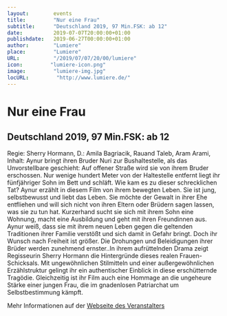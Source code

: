 ```yaml
---
layout:        events
title:         "Nur eine Frau"
subtitle:      "Deutschland 2019, 97 Min.FSK: ab 12"
date:          2019-07-07T20:00:00+01:00
publishdate:   2019-06-27T00:00:00+01:00
author:        "Lumiere"
place:         "Lumiere"
URL:           "/2019/07/07/20/00/lumiere"
icon:         "lumiere-icon.png"
image:         "lumiere-img.jpg"
locURL:         "http://www.lumiere.de/"
---
```


Nur eine Frau
===========

Deutschland 2019, 97 Min.FSK: ab 12
-----------

Regie: Sherry Hormann, D.: Amila Bagriacik, Rauand Taleb, Aram Arami, Inhalt: Aynur bringt ihren Bruder Nuri  zur Bushaltestelle, als das Unvorstellbare geschieht: Auf offener Straße wird sie von ihrem Bruder erschossen. Nur wenige hundert Meter von der Haltestelle entfernt liegt ihr fünfjähriger Sohn im Bett und schläft. Wie kam es zu dieser schrecklichen Tat? Aynur erzählt in diesem Film von ihrem bewegten Leben. Sie ist jung, selbstbewusst und liebt das Leben. Sie möchte der Gewalt in ihrer Ehe entfliehen und will sich nicht von ihren Eltern oder Brüdern sagen lassen, was sie zu tun hat. Kurzerhand sucht sie sich mit ihrem Sohn eine Wohnung, macht eine Ausbildung und geht mit ihren Freundinnen aus. Aynur weiß, dass sie mit ihrem neuen Leben gegen die geltenden Traditionen ihrer Familie verstößt und sich damit in Gefahr bringt. Doch ihr Wunsch nach Freiheit ist größer. Die Drohungen und Beleidigungen ihrer Brüder werden zunehmend ernster..In ihrem aufrüttelnden Drama zeigt Regisseurin Sherry Hormann die Hintergründe dieses realen Frauen-Schicksals. Mit ungewöhnlichen Stilmitteln und einer außergewöhnlichen Erzählstruktur gelingt ihr ein authentischer Einblick in diese erschütternde Tragödie. Gleichzeitig ist ihr Film auch eine Hommage an die ungeheure Stärke einer jungen Frau, die im gnadenlosen Patriarchat um Selbstbestimmung kämpft.

Mehr Informationen auf der [Webseite des Veranstalters](http://www.lumiere.de/19/07/nureine.htm)
